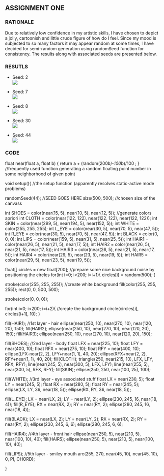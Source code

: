 ## ASSIGNMENT ONE

### RATIONALE

Due to relatively low confidence in my artistic skills, I have chosen to depict a jolly, cartoonish and little crude figure of how do I feel. Since my mood is subjected to so many factors it may appear random at some times, I have decided for semi-random generation using randomSeed function for consistency. The results along with associated seeds are presented below.

### RESUTLS

- Seed: 2\
![](2.png)

- Seed: 7\
![](7.png)

- Seed: 8\
![](8.png)

- Seed: 30\
![](30.png)

- Seed: 44\
![](44.png)

### CODE

float near(float a, float b) { return a + (random(200*b)-100*b)/100 ; }  //frequently used function generating a random floating point number in some neighborhood of given point


void setup(){                                                            //the setup function (apparently resolves static-active mode problems)
  
  randomSeed(44);                                                        //SEED GOES HERE
  size(500, 500);                                                        //chosen size of the canvass

  int SHOES = color(near(15, 5), near(10, 5), near(12, 5));              //generate colors apriori
  int CLOTH = color(near(122, 122), near(122, 122), near(122, 122));
  int SKIN = color(near(299, 5), near(194, 5), near(152, 5));
  int WHITE = color(255, 255, 255);
  int L_EYE = color(near(30, 5), near(70, 5), near(47, 5));
  int R_EYE = color(near(30, 5), near(70, 5), near(47, 5));
  int BLACK = color(0, 0, 0);
  int LIPS = color(near(159, 5), near(31, 5), near(25, 5));
  int HAIR1 = color(near(26, 5), near(21, 5), near(17, 5));
  int HAIR2 = color(near(26, 5), near(21, 5), near(17, 5));
  int HAIR3 = color(near(26, 5), near(21, 5), near(17, 5));
  int HAIR4 = color(near(29, 5), near(23, 5), near(19, 5));
  int HAIR5 = color(near(29, 5), near(23, 5), near(19, 5));
  
  float[] circles = new float[200];                                      //prepare some nice background noise by positioning the circles
  for(int i=0; i<200; i=i+1){
    circles[i] = random(500);
  }
  
  stroke(color(255, 255, 255));                                          //create white background
  fill(color(255, 255, 255));
  rect(0, 0, 500, 500);
  
  stroke(color(0, 0, 0));
  
  for(int i=0; i<200; i=i+2){                                            //create the background
    circle(circles[i], circles[i+1], 10);
  }

  fill(HAIR1);                                                           //1st layer - hair
  ellipse(near(250, 10), near(270, 10), near(120, 20), 150);
  fill(HAIR2);
  ellipse(near(250, 10), near(270, 10), near(120, 20), 150);
  fill(HAIR3);
  ellipse(near(250, 10), near(270, 10), near(120, 20), 150);

  fill(SHOES);                                                           //2nd layer - body
  float LFX = near(225, 10);
  float LFY = near(400, 10);
  float RFX = near(275, 10);
  float RFY = near(400, 10);
  ellipse(LFX-near(2, 2), LFY+near(1, 1), 40, 20);
  ellipse(RFX+near(2, 2), RFY+near(1, 1), 40, 20);
  fill(CLOTH);
  triangle(250, near(215, 10), LFX, LFY, RFX, RFY);
  line(near(245, 5), near(300, 5), LFX, LFY);
  line(near(255, 5), near(300, 5), RFX, RFY);
  fill(SKIN);
  ellipse(250, 250, near(100, 25), 100);

  fill(WHITE);                                                           //3rd layer - eye associated stuff
  float LX = near(230, 5);
  float LY = near(245, 5);
  float RX = near(280, 5);
  float RY = near(245, 5);
  ellipse(LX, LY, 36, near(18, 5));
  ellipse(RX, RY, 36, near(18, 5));

  fill(L_EYE);
  LX = near(LX, 2);
  LY = near(LY, 2);
  ellipse(230, 245, 16, near(18, 4));
  fill(R_EYE);
  RX = near(RX, 2);
  RY = near(RY, 2);
  ellipse(280, 245, 16, near(18, 4));

  fill(BLACK);
  LX = near(LX, 2);
  LY = near(LY, 2);
  RX = near(RX, 2);
  RY = near(RY, 2);
  ellipse(230, 245, 6, 6);
  ellipse(280, 245, 6, 6);
  
  fill(HAIR4);                                                         //4th layer - front hair
  ellipse(near(250, 5), near(210, 5), near(100, 10), 40);
  fill(HAIR5);
  ellipse(near(250, 5), near(210, 5), near(100, 10), 40);
  
  fill(LIPS);                                                          //5th layer - smiley mouth
  arc(255, 270, near(45, 10), near(45, 10), 0, PI, CHORD);
  
}

